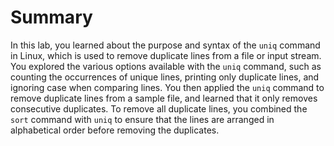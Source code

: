 # Summary

In this lab, you learned about the purpose and syntax of the `uniq` command in Linux, which is used to remove duplicate lines from a file or input stream. You explored the various options available with the `uniq` command, such as counting the occurrences of unique lines, printing only duplicate lines, and ignoring case when comparing lines. You then applied the `uniq` command to remove duplicate lines from a sample file, and learned that it only removes consecutive duplicates. To remove all duplicate lines, you combined the `sort` command with `uniq` to ensure that the lines are arranged in alphabetical order before removing the duplicates.
